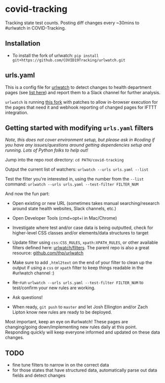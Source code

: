 # covid-tracking
Tracking state test counts. Posting diff changes every ~30mins to #urlwatch in COVID-Tracking.

## Installation

- To install the fork of urlwatch: `pip install git+https://github.com/COVID19Tracking/urlwatch.git`

## urls.yaml
This is a config file for [urlwatch](https://github.com/thp/urlwatch) to detect changes to health department pages (see [list here](https://docs.google.com/spreadsheets/d/18oVRrHj3c183mHmq3m89_163yuYltLNlOmPerQ18E8w/edit#gid=207813168)) and report them to a Slack channel for further analysis.

`urlwatch` is running [this fork](https://github.com/COVID19Tracking/urlwatch) with patches to allow in-browser execution for the pages that need it and webhook reporting of changed pages for IFTTT integration.

## Getting started with modifying `urls.yaml` filters

_Note, this does not cover environment setup, but please ask in #coding if you have any issues/questions around getting dependencies setup and running. Lots of Python folks to help out!_

Jump into the repo root directory: `cd PATH/covid-tracking`

Output the current list of watchers: `urlwatch --urls urls.yaml --list`

Test the filter you're interested in, using the number from the `--list` command: `urlwatch --urls urls.yaml --test-filter FILTER_NUM`

And now the fun part:

- Open existing or new URL (sometimes takes manual searching/research around state health websites, Slack channels, etc.)

- Open Developer Tools (cmd+opt+i in Mac/Chrome)

- Investigate where test and/or case data is being outputted, check for higher-level CSS classes and/or elements/data structures to target

- Update filter using `css:CSS_RULES`, `xpath:XPATH_RULES`, or other available filters defined here: [urlwatch/filters](https://github.com/COVID19Tracking/urlwatch/blob/master/lib/urlwatch/filters.py). The parent repo is also a great resource: [github.com/thp/urlwatch](https://github.com/thp/urlwatch)

- Make sure to add `,html2text` on the end of your filter to clean up the output if using a `css` or `xpath` filter to keep things readable in the #urlwatch channel :)

- Re-run `urlwatch --urls urls.yaml --test-filter FILTER_NUM` to test/confirm your new rules are working.

- Ask questions!

- When ready, `git push` to `master` and let Josh Ellington and/or Zach Lipton know new rules are ready to be deployed.

Most important, keep an eye on #urlwatch! These pages are changing/going down/implementing new rules daily at this point. Responding quickly will keep everyone informed and updated on these data changes.

## TODO
- fine tune filters to narrow in on the correct data
- for those states that have structured data, automatically parse out data fields and detect changes
